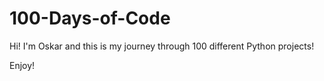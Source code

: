 # 100-Days-of-Code

Hi! I'm Oskar and this is my journey through 100 different Python projects!

Enjoy!
